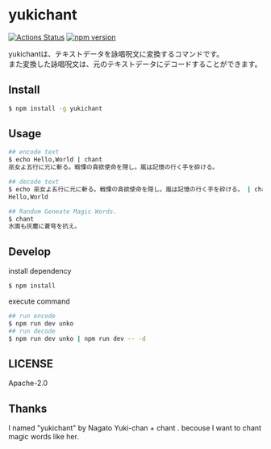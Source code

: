 # yukichant

[![Actions Status](https://github.com/amanoese/yukichant/workflows/Node%20CI/badge.svg)](https://github.com/amanoese/yukichant/actions)
[![npm version](http://img.shields.io/npm/v/yukichant.svg)](https://npmjs.org/package/yukichant)

yukichantは、テキストデータを詠唱呪文に変換するコマンドです。  
また変換した詠唱呪文は、元のテキストデータにデコードすることができます。  

## Install

```bash
$ npm install -g yukichant
```

## Usage

```bash
## encode text
$ echo Hello,World | chant
巫女よ五行に元に斬る。戦慄の貪欲使命を隠し。嵐は記憶の行く手を砕ける。

## decode text
$ echo 巫女よ五行に元に斬る。戦慄の貪欲使命を隠し。嵐は記憶の行く手を砕ける。 | chant -d
Hello,World

## Random Geneate Magic Words.
$ chant
水面も灰塵に蒼穹を抗え。
```

## Develop

install dependency
```bash
$ npm install
```

execute command
```bash
## run encode
$ npm run dev unko
## run decode
$ npm run dev unko | npm run dev -- -d
```

## LICENSE
Apache-2.0

## Thanks
I named "yukichant" by Nagato Yuki-chan + chant .
becouse I want to chant magic words like her.

